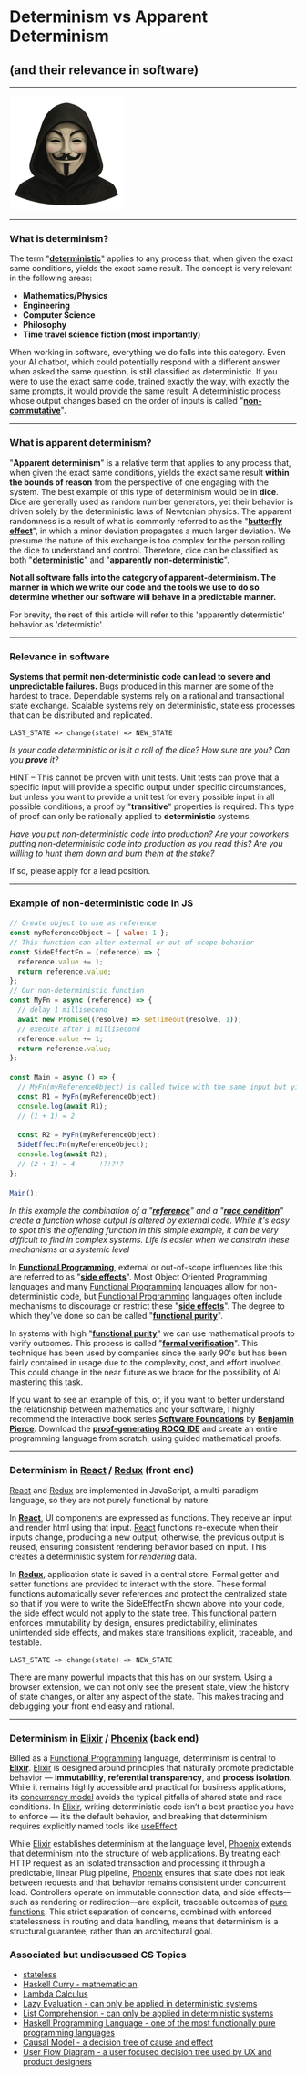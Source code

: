 # Determinism vs Apparent Determinism

## (and their relevance in software)

---

![masked man photo](https://raw.githubusercontent.com/Macioa/ImmutableStuff/master/fp_revo_smallest.png)

---
### **What is determinism?**

The term "[**deterministic**](https://en.wikipedia.org/wiki/Deterministic_system)" applies to any process that, when given the exact same conditions, yields the exact same result. The concept is very relevant in the following areas:

- **Mathematics/Physics**
- **Engineering**
- **Computer Science**
- **Philosophy**
- **Time travel science fiction (most importantly)**

When working in software, everything we do falls into this category. Even your AI chatbot, which could potentially respond with a different answer when asked the same question, is still classified as deterministic. If you were to use the exact same code, trained exactly the way, with exactly the same prompts, it would provide the same result. A deterministic process whose output changes based on the order of inputs is called "[**non-commutative**](https://en.wikipedia.org/wiki/Noncommutative_property)".

---

### **What is apparent determinism?**

"**Apparent determinism**" is a relative term that applies to any process that, when given the exact same conditions, yields the exact same result **within the bounds of reason** from the perspective of one engaging with the system. The best example of this type of determinism would be in **dice**. Dice are generally used as random number generators, yet their behavior is driven solely by the deterministic laws of Newtonian physics. The apparent randomness is a result of what is commonly referred to as the "[**butterfly effect**](https://en.wikipedia.org/wiki/Butterfly_effect)", in which a minor deviation propagates a much larger deviation. We presume the nature of this exchange is too complex for the person rolling the dice to understand and control. Therefore, dice can be classified as both "[**deterministic**](https://en.wikipedia.org/wiki/Deterministic_system)" and "**apparently non-deterministic**".

**Not all software falls into the category of apparent-determinism. The manner in which we write our code and the tools we use to do so determine whether our software will behave in a predictable manner.**

For brevity, the rest of this article will refer to this 'apparently determistic' behavior as 'determistic'.

---

### **Relevance in software**

**Systems that permit non-deterministic code can lead to severe and unpredictable failures.** Bugs produced in this manner are some of the hardest to trace. Dependable systems rely on a rational and transactional state exchange. Scalable systems rely on deterministic, stateless processes that can be distributed and replicated.

```text
LAST_STATE => change(state) => NEW_STATE
```

*Is your code deterministic or is it a roll of the dice? How sure are you? Can you **prove** it?* 

HINT – This cannot be proven with unit tests. Unit tests can prove that a specific input will provide a specific output under specific circumstances, but unless you want to provide a unit test for every possible input in all possible conditions, a proof by "**transitive**" properties is required. This type of proof can only be rationally applied to **deterministic** systems.

*Have you put non-deterministic code into production? Are your coworkers putting non-deterministic code into production as you read this? Are you willing to hunt them down and burn them at the stake?*  

If so, please apply for a lead position.

---

### **Example of non-deterministic code in JS**

```js
// Create object to use as reference
const myReferenceObject = { value: 1 };
// This function can alter external or out-of-scope behavior
const SideEffectFn = (reference) => {
  reference.value += 1;
  return reference.value;
};
// Our non-deterministic function
const MyFn = async (reference) => {
  // delay 1 millisecond
  await new Promise((resolve) => setTimeout(resolve, 1));
  // execute after 1 millisecond
  reference.value += 1;
  return reference.value;
};

const Main = async () => {
  // MyFn(myReferenceObject) is called twice with the same input but yields different behavior
  const R1 = MyFn(myReferenceObject);
  console.log(await R1);
  // (1 + 1) = 2

  const R2 = MyFn(myReferenceObject);
  SideEffectFn(myReferenceObject);
  console.log(await R2);
  // (2 + 1) = 4      !?!?!?
};

Main();
```

*In this example the combination of a "[**reference**](<https://en.wikipedia.org/wiki/Reference_(computer_science)>)" and a "[**race condition**](https://en.wikipedia.org/wiki/Race_condition)" create a function whose output is altered by external code. While it's easy to spot this the offending function in this simple example, it can be very difficult to find in complex systems. Life is easier when we constrain these mechanisms at a systemic level*

In **[Functional Programming](https://en.wikipedia.org/wiki/Functional_programming)**, external or out-of-scope influences like this are referred to as "[**side effects**](<https://en.wikipedia.org/wiki/Side_effect_(computer_science)>)". Most Object Oriented Programming languages and many [Functional Programming](https://en.wikipedia.org/wiki/Functional_programming) languages allow for non-deterministic code, but [Functional Programming](https://en.wikipedia.org/wiki/Functional_programming) languages often include mechanisms to discourage or restrict these "[**side effects**](<https://en.wikipedia.org/wiki/Side_effect_(computer_science)>)". The degree to which they've done so can be called "[**functional purity**](https://en.wikipedia.org/wiki/Pure_function)".

In systems with high "[**functional purity**](https://en.wikipedia.org/wiki/Pure_function)" we can use mathematical proofs to verify outcomes. This process is called "[**formal verification**](https://en.wikipedia.org/wiki/Formal_verification)". This technique has been used by companies since the early 90's but has been fairly contained in usage due to the complexity, cost, and effort involved. This could change in the near future as we brace for the possibility of AI mastering this task.

If you want to see an example of this, or, if you want to better understand the relationship between mathematics and your software, I highly recommend the interactive book series [**Software Foundations**](https://softwarefoundations.cis.upenn.edu/) by [**Benjamin Pierce**](https://www.cis.upenn.edu/~bcpierce/). Download the [**proof-generating ROCQ IDE**](https://rocq-prover.org/) and create an entire programming language from scratch, using guided mathematical proofs.

---

### **Determinism in [React](https://en.wikipedia.org/wiki/React_(software)) / [Redux](https://en.wikipedia.org/wiki/Redux_(JavaScript_library)) (front end)**

[React](https://en.wikipedia.org/wiki/React_(software)) and [Redux](https://en.wikipedia.org/wiki/Redux_(JavaScript_library)) are implemented in JavaScript, a multi-paradigm language, so they are not purely functional by nature.

In **[React](https://en.wikipedia.org/wiki/React_(software))**, UI components are expressed as functions. They receive an input and render html using that input. [React](https://en.wikipedia.org/wiki/React_(software)) functions re-execute when their inputs change, producing a new output; otherwise, the previous output is reused, ensuring consistent rendering behavior based on input. This creates a deterministic system for *rendering* data.

In **[Redux](https://en.wikipedia.org/wiki/Redux_(JavaScript_library))**, application state is saved in a central store. Formal getter and setter functions are provided to interact with the store. These formal functions automatically sever references and protect the centralized state so that if you were to write the SideEffectFn shown above into your code, the side effect would not apply to the state tree. This functional pattern enforces immutability by design, ensures predictability, eliminates unintended side effects, and makes state transitions explicit, traceable, and testable.

```text
LAST_STATE => change(state) => NEW_STATE
```

There are many powerful impacts that this has on our system. Using a browser extension, we can not only see the present state, view the history of state changes, or alter any aspect of the state. This makes tracing and debugging your front end easy and rational.

---

### **Determinism in [Elixir](<https://en.wikipedia.org/wiki/Elixir_(programming_language)>) / [Phoenix](https://en.wikipedia.org/wiki/Phoenix_(web_framework)) (back end)**

Billed as a [Functional Programming](https://en.wikipedia.org/wiki/Functional_programming) language, determinism is central to **[Elixir](<https://en.wikipedia.org/wiki/Elixir_(programming_language)>)**. [Elixir](<https://en.wikipedia.org/wiki/Elixir_(programming_language)>) is designed around principles that naturally promote predictable behavior — **immutability**, **referential transparency**, and **process isolation**. While it remains highly accessible and practical for business applications, its [concurrency model](https://elixirschool.com/en/lessons/intermediate/concurrency) avoids the typical pitfalls of shared state and race conditions. In [Elixir](<https://en.wikipedia.org/wiki/Elixir_(programming_language)>), writing deterministic code isn’t a best practice you have to enforce — it’s the default behavior, and breaking that determinism requires explicitly named tools like [useEffect](https://www.w3schools.com/react/react_useeffect.asp).

While [Elixir](<https://en.wikipedia.org/wiki/Elixir_(programming_language)>) establishes determinism at the language level, [Phoenix](https://en.wikipedia.org/wiki/Phoenix_(web_framework)) extends that determinism into the structure of web applications. By treating each HTTP request as an isolated transaction and processing it through a predictable, linear Plug pipeline, [Phoenix](https://en.wikipedia.org/wiki/Phoenix_(web_framework)) ensures that state does not leak between requests and that behavior remains consistent under concurrent load. Controllers operate on immutable connection data, and side effects—such as rendering or redirection—are explicit, traceable outcomes of [pure functions](https://en.wikipedia.org/wiki/Pure_function). This strict separation of concerns, combined with enforced statelessness in routing and data handling, means that determinism is a structural guarantee, rather than an architectural goal.

### Associated but undiscussed CS Topics
- [stateless](https://en.wiktionary.org/wiki/stateless)
- [Haskell Curry - mathematician](https://en.wikipedia.org/wiki/Haskell_Curry)
- [Lambda Calculus](https://en.wikipedia.org/wiki/Lambda_calculus)
- [Lazy Evaluation - can only be applied in deterministic systems](https://en.wikipedia.org/wiki/Lazy_evaluation)
- [List Comprehension - can only be applied in deterministic systems](https://en.wikipedia.org/wiki/List_comprehension)
- [Haskell Programming Language - one of the most functionally pure programming languages](https://en.wikipedia.org/wiki/Haskell_(programming_language))
- [Causal Model - a decision tree of cause and effect](https://en.wikipedia.org/wiki/Causal_model)
- [User Flow Diagram - a user focused decision tree used by UX and product designers](https://careerfoundry.com/en/blog/ux-design/what-are-user-flows/)